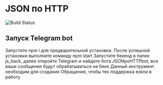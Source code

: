 # JSON по HTTP

![Build Status](https://finopolis.ru/local/templates/fino_new/img/logo_RU.svg)

## Запуск Telegram bot

Запустите npm i для предварительной установки. После успешной установки выполните команду npm start
Запустите бекенд в папке js_back, далее откройте Telegram и найдите бота JSONpoHTTPbot, все ваши сообщения будут обрабатываться на беке
Данный инструмент необходим для создания Обращения, чтобы тех поддержка взяли в работу
